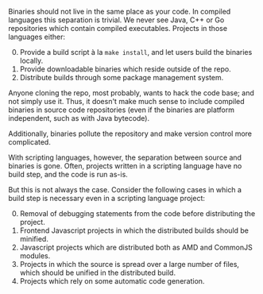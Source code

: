 Binaries should not live in the same place as your code. In compiled languages
this separation is trivial. We never see Java, C++ or Go repositories which
contain compiled executables. Projects in those languages either:

0. Provide a build script à la `make install`, and let users build the binaries
   locally.
0. Provide downloadable binaries which reside outside of the repo.
0. Distribute builds through some package management system.

Anyone cloning the repo, most probably, wants to hack the code base; and not
simply use it. Thus, it doesn't make much sense to include compiled binaries
in source code repositories (even if the binaries are platform independent, such
as with Java bytecode).

Additionally, binaries pollute the repository and make version control more
complicated.

With scripting languages, however, the separation between source and binaries
is gone. Often, projects written in a scripting language have no build step,
and the code is run as-is.

But this is not always the case. Consider the following cases in which a build
step is necessary even in a scripting language project:

0. Removal of debugging statements from the code before distributing the
   project.
0. Frontend Javascript projects in which the distributed builds should be
   minified.
0. Javascript projects which are distributed both as AMD and CommonJS modules.
0. Projects in which the source is spread over a large number of files, which
   should be unified in the distributed build.
0. Projects which rely on some automatic code generation.


